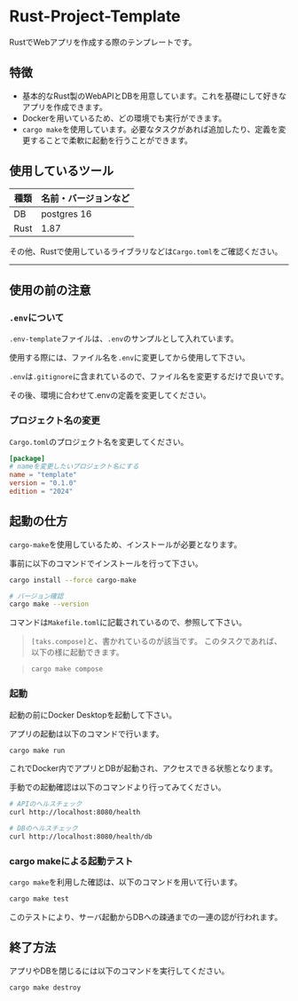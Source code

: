# Rust-Project-Template

RustでWebアプリを作成する際のテンプレートです。

## 特徴

- 基本的なRust製のWebAPIとDBを用意しています。これを基礎にして好きなアプリを作成できます。
- Dockerを用いているため、どの環境でも実行ができます。
- `cargo make`を使用しています。必要なタスクがあれば追加したり、定義を変更することで柔軟に起動を行うことができます。

## 使用しているツール

| 種類 | 名前・バージョンなど|
| --- | --- |
| DB |  postgres 16 |
| Rust | 1.87 |

その他、Rustで使用しているライブラリなどは`Cargo.toml`をご確認ください。

---

## 使用の前の注意

### `.env`について

`.env-template`ファイルは、`.env`のサンプルとして入れています。

使用する際には、ファイル名を`.env`に変更してから使用して下さい。

`.env`は`.gitignore`に含まれているので、ファイル名を変更するだけで良いです。

その後、環境に合わせて.envの定義を変更してください。

### プロジェクト名の変更

`Cargo.toml`のプロジェクト名を変更してください。

```toml
[package]
# nameを変更したいプロジェクト名にする
name = "template"
version = "0.1.0"
edition = "2024"
```

## 起動の仕方

`cargo-make`を使用しているため、インストールが必要となります。

事前に以下のコマンドでインストールを行って下さい。

```sh
cargo install --force cargo-make

# バージョン確認
cargo make --version
```

コマンドは`Makefile.toml`に記載されているので、参照して下さい。

> `[taks.compose]`と、書かれているのが該当です。
> このタスクであれば、以下の様に起動できます。

> ```sh
> cargo make compose
> ```

### 起動

起動の前にDocker Desktopを起動して下さい。

アプリの起動は以下のコマンドで行います。

```sh
cargo make run
```

これでDocker内でアプリとDBが起動され、アクセスできる状態となります。

手動での起動確認は以下のコマンドより行ってみてください。

```sh
# APIのヘルスチェック
curl http://localhost:8080/health

# DBのヘルスチェック
curl http://localhost:8080/health/db
```

### cargo makeによる起動テスト

`cargo make`を利用した確認は、以下のコマンドを用いて行います。

```sh
cargo make test
```

このテストにより、サーバ起動からDBへの疎通までの一連の認が行われます。

## 終了方法

アプリやDBを閉じるには以下のコマンドを実行してください。

```sh
cargo make destroy
```
